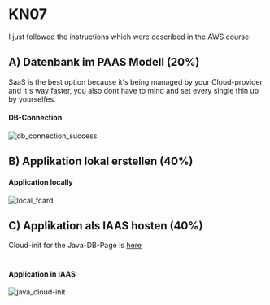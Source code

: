# KN07

I just followed the instructions which were described in the AWS course:

## A) Datenbank im PAAS Modell (20%)
SaaS is the best option because it's being managed by your Cloud-provider and it's way faster, you also dont have to mind and set every single thin up by yourselfes.
#### DB-Connection
![db_connection_success](https://github.com/user-attachments/assets/983e5062-7a63-43a1-8aca-30ad0a11eecb)

## B) Applikation lokal erstellen (40%)
#### Application locally
![local_fcard](https://github.com/user-attachments/assets/a55940e3-884b-40d2-aaf1-d23ed1900394)

## C) Applikation als IAAS hosten (40%)
Cloud-init for the Java-DB-Page is [here](https://github.com/AdminGodZ/M346_bbw/blob/main/KN07/cloud-init.yaml)
#
#### Application in IAAS
![java_cloud-init](https://github.com/user-attachments/assets/4cd356a6-b604-4b65-af32-f4e3f7ee7381)
